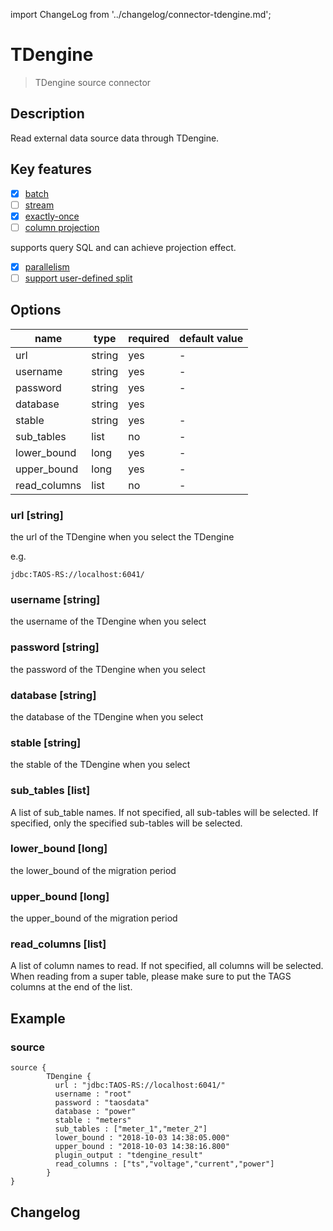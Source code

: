 import ChangeLog from '../changelog/connector-tdengine.md';

# TDengine

> TDengine source connector

## Description

Read external data source data through TDengine.

## Key features

- [x] [batch](../../concept/connector-v2-features.md)
- [ ] [stream](../../concept/connector-v2-features.md)
- [x] [exactly-once](../../concept/connector-v2-features.md)
- [ ] [column projection](../../concept/connector-v2-features.md)

supports query SQL and can achieve projection effect.

- [x] [parallelism](../../concept/connector-v2-features.md)
- [ ] [support user-defined split](../../concept/connector-v2-features.md)

## Options

| name         | type   | required | default value |
|--------------|--------|----------|---------------|
| url          | string | yes      | -             |
| username     | string | yes      | -             |
| password     | string | yes      | -             |
| database     | string | yes      |               |
| stable       | string | yes      | -             |
| sub_tables   | list   | no       | -             |
| lower_bound  | long   | yes      | -             |
| upper_bound  | long   | yes      | -             |
| read_columns | list   | no       | -             |

### url [string]

the url of the TDengine when you select the TDengine

e.g.

```
jdbc:TAOS-RS://localhost:6041/
```

### username [string]

the username of the TDengine when you select

### password [string]

the password of the TDengine when you select

### database [string]

the database of the TDengine when you select

### stable [string]

the stable of the TDengine when you select

### sub_tables [list]
A list of sub_table names. If not specified, all sub-tables will be selected. If specified, only the specified sub-tables will be selected.

### lower_bound [long]

the lower_bound of the migration period

### upper_bound [long]

the upper_bound of the migration period

### read_columns [list]
A list of column names to read. If not specified, all columns will be selected. 
When reading from a super table, please make sure to put the TAGS columns at the end of the list.

## Example

### source

```hocon
source {
        TDengine {
          url : "jdbc:TAOS-RS://localhost:6041/"
          username : "root"
          password : "taosdata"
          database : "power"
          stable : "meters"
          sub_tables : ["meter_1","meter_2"]
          lower_bound : "2018-10-03 14:38:05.000"
          upper_bound : "2018-10-03 14:38:16.800"
          plugin_output : "tdengine_result"
          read_columns : ["ts","voltage","current","power"]
        }
}
```

## Changelog

<ChangeLog />